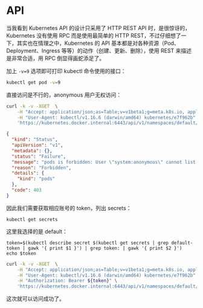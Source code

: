 # API

当我看到 Kubernetes API 的设计只采用了 HTTP REST API 时，是很惊讶的，Kubernetes 没有使用 RPC 而是使用最简单的 HTTP REST，不过仔细想了一下，其实也在情理之中，Kubernetes 的 API 基本都是对各种资源（Pod、Deployment、Ingress 等等）的动作（创建、更新、删除），使用 REST 来描述是非常合适，用 RPC 倒显得画蛇添足了。

加上 `-v=9` 选项即可打印 kubectl 命令使用的接口：

```bash
kubectl get pod -v=9
```

直接访问是不行的，anonymous 用户无权访问：

```bash
curl -k -v -XGET  \
	-H "Accept: application/json;as=Table;v=v1beta1;g=meta.k8s.io, application/json" \
	-H "User-Agent: kubectl/v1.16.6 (darwin/amd64) kubernetes/e7f962b" \
	'https://kubernetes.docker.internal:6443/api/v1/namespaces/default/pods?limit=500'
```

```json
{
  "kind": "Status",
  "apiVersion": "v1",
  "metadata": {},
  "status": "Failure",
  "message": "pods is forbidden: User \"system:anonymous\" cannot list resource \"pods\" in API group \"\" in the namespace \"default\"",
  "reason": "Forbidden",
  "details": {
    "kind": "pods"
  },
  "code": 403
}
```

因此我们需要获取相应账号的 token，列出 secrets：

```
kubectl get secrets
```

这里我选择的是 default：

```
token=$(kubectl describe secret $(kubectl get secrets | grep default-token | gawk '{ print $1 }') | grep token: | gawk '{ print $2 }')
echo $token
```

```bash
curl -k -v -XGET  \
	-H "Accept: application/json;as=Table;v=v1beta1;g=meta.k8s.io, application/json" \
	-H "User-Agent: kubectl/v1.16.6 (darwin/amd64) kubernetes/e7f962b" \
	-H "Authorization: Bearer ${token}" \
	'https://kubernetes.docker.internal:6443/api/v1/namespaces/default/pods?limit=500'
```

这次就可以访问成功了。